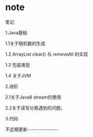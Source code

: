 # note
笔记

1.Java基础

1.1关于随机数的生成

1.2 ArrayList clear() 与 removeAll 的实现

1.3 包装类型

1.4 关于JVM

2.进阶

2.1关于Java8 stream的使用

2.2关于读写分离遇到的问题。


3.代码

不定期更新---------------

